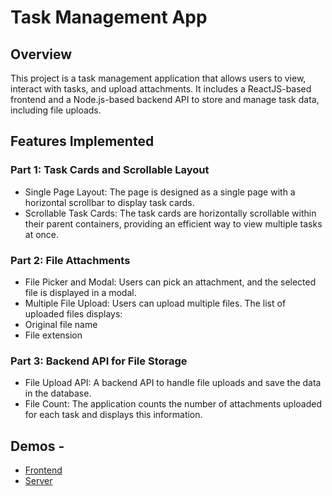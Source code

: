 # Task Management App

## Overview

This project is a task management application that allows users to view, interact with tasks, and upload attachments. It includes a ReactJS-based frontend and a Node.js-based backend API to store and manage task data, including file uploads.

## Features Implemented

### Part 1: Task Cards and Scrollable Layout

- Single Page Layout: The page is designed as a single page with a horizontal scrollbar to display task cards.
- Scrollable Task Cards: The task cards are horizontally scrollable within their parent containers, providing an efficient way to view multiple tasks at once.

### Part 2: File Attachments

- File Picker and Modal: Users can pick an attachment, and the selected file is displayed in a modal.
- Multiple File Upload: Users can upload multiple files. The list of uploaded files displays:
- Original file name
- File extension

### Part 3: Backend API for File Storage

- File Upload API: A backend API to handle file uploads and save the data in the database.
- File Count: The application counts the number of attachments uploaded for each task and displays this information.

## Demos -

- [Frontend](https://curious-piroshki-324645.netlify.app/)
- [Server](https://seopage1-task-backend.onrender.com/api/tasks)
